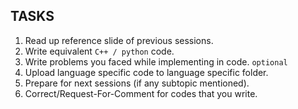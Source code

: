 ## TASKS

1. Read up reference slide of previous sessions.
2. Write equivalent ```C++ / python``` code.
3. Write problems you faced while implementing in code. ```optional```
4. Upload language specific code to language specific folder. 
5. Prepare for next sessions (if any subtopic mentioned).
6. Correct/Request-For-Comment for codes that you write.
